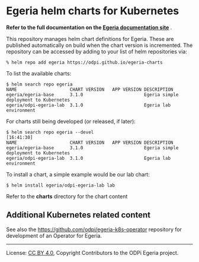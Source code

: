 <!-- SPDX-License-Identifier: CC-BY-4.0 -->
<!-- Copyright Contributors to the Egeria project. -->

# Egeria helm charts for Kubernetes

**Refer to the full documentation on the [Egeria documentation site](https://odpi.github.io/egeria-docs/guides/operations/kubernetes/)** .

This repository manages helm chart definitions for Egeria. These are published automatically on build when the chart version
is incremented. The repository can be accessed by adding to your list of helm repositories via:

```shell
% helm repo add egeria https://odpi.github.io/egeria-charts
```

To list the available charts:

```shell
$ helm search repo egeria
NAME                  	CHART VERSION	APP VERSION	DESCRIPTION
egeria/egeria-base    	3.1.0        	           	Egeria simple deployment to Kubernetes
egeria/odpi-egeria-lab	3.1.0        	           	Egeria lab environment
```

For charts still being developed (or released, if later):

```shell
$ helm search repo egeria --devel                                                  [16:41:30]
NAME                  	CHART VERSION	APP VERSION	DESCRIPTION
egeria/egeria-base    	3.1.0        	           	Egeria simple deployment to Kubernetes
egeria/odpi-egeria-lab	3.1.0        	           	Egeria lab environment
```

To install a chart, a simple example would be our lab chart:

```shell
$ helm install egeria/odpi-egeria-lab lab
```

Refer to the **charts** directory for the chart content

## Additional Kubernetes related content

See also the https://github.com/odpi/egeria-k8s-operator repository for development of an Operator for Egeria.


----
License: [CC BY 4.0](https://creativecommons.org/licenses/by/4.0/),
Copyright Contributors to the ODPi Egeria project.
